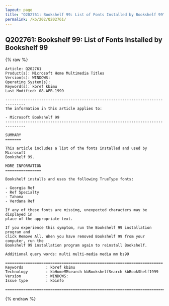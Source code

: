 ```yaml
---
layout: page
title: "Q202761: Bookshelf 99: List of Fonts Installed by Bookshelf 99"
permalink: /kb/202/Q202761/
---
```


## Q202761: Bookshelf 99: List of Fonts Installed by Bookshelf 99

{% raw %}

	Article: Q202761
	Product(s): Microsoft Home Multimedia Titles
	Version(s): WINDOWS:
	Operating System(s): 
	Keyword(s): kbref kbimu
	Last Modified: 08-APR-1999
	
	-------------------------------------------------------------------------------
	The information in this article applies to:
	
	- Microsoft Bookshelf 99 
	-------------------------------------------------------------------------------
	
	SUMMARY
	=======
	
	This article includes a list of the fonts installed and used by Microsoft
	Bookshelf 99.
	
	MORE INFORMATION
	================
	
	Bookshelf installs and uses the following TrueType fonts:
	
	- Georgia Ref
	- Ref Specialty
	- Tahoma
	- Verdana Ref
	
	If any of these fonts are missing, unexpected characters may be displayed in
	place of the appropriate text.
	
	If you experience this symptom, run the Bookshelf 99 installation program and
	click Remove All. When you have removed Bookshelf 99 from your computer, run the
	Bookshelf 99 installation program again to reinstall Bookshelf.
	
	Additional query words: multi multi-media media mm bs99
	
	======================================================================
	Keywords          : kbref kbimu 
	Technology        : kbHomeMMsearch kbBookshelfSearch kbBookShelf1999
	Version           : WINDOWS:
	Issue type        : kbinfo
	
	=============================================================================
	

{% endraw %}
